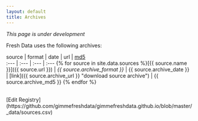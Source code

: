 ```yaml
---
layout: default
title: Archives
---
```

_This page is under development_

Fresh Data uses the following archives:

source | format | date | url | [md5](https://en.wikipedia.org/wiki/MD5 "uniquely identifies archive content")  
 :--- | :--- | :--- | :--- 
 {% for source in site.data.sources %}[{{ source.name }}]({{ source.url }}) | _{{ source.archive_format }}_ | {{ source.archive_date }} | [link]({{ source.archive_url }} "download source archive") | {{ source.archive_md5 }}
 {% endfor %}

<br/>
[Edit Registry](https://github.com/gimmefreshdata/gimmefreshdata.github.io/blob/master/_data/sources.csv)
